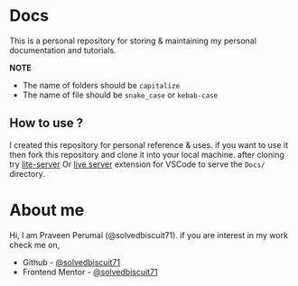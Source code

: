 # Docs

This is a personal repository for storing & maintaining my personal documentation and tutorials.  

__NOTE__  
- The name of folders should be `capitalize`
- The name of file should be `snake_case` or `kebab-case`

## How to use ?

I created this repository for personal reference & uses. if you want to use it then fork this repository and 
clone it into your local machine. after cloning try [lite-server](https://www.npmjs.com/package/lite-server) Or [live server](https://marketplace.visualstudio.com/items?itemName=ritwickdey.LiveServer) extension for VSCode to serve the `Docs/` directory.

# About me

Hi, I am Praveen Perumal (@solvedbiscuit71). if you are interest in my work check me on,

- Github - [@solvedbiscuit71](https://github.com/solvedbiscuit71)
- Frontend Mentor - [@solvedbiscuit71](https://www.frontendmentor.io/profile/solvedbiscuit71)
